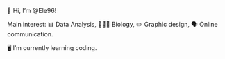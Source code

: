 👋 Hi, I’m @Ele96!

Main interest: 
📊 Data Analysis, 
🌱🦊🧬 Biology, 
✏️ Graphic design,
🗣️ Online communication.

🖥️ I’m currently learning coding.
